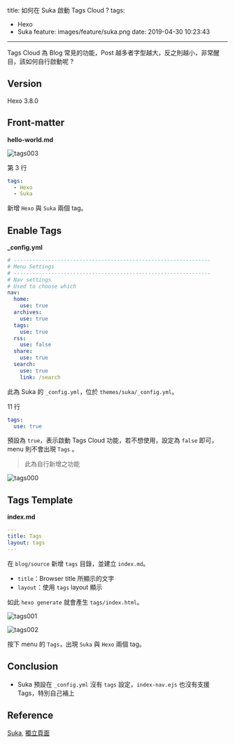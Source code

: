 title: 如何在 Suka 啟動 Tags Cloud ?
tags:
  - Hexo
  - Suka
feature: images/feature/suka.png
date: 2019-04-30 10:23:43
---
Tags Cloud 為 Blog 常見的功能，Post 越多者字型越大，反之則越小，非常醒目，該如何自行啟動呢 ?

<!-- more -->

## Version

Hexo 3.8.0

## Front-matter

**hello-world.md**

![tags003](/images/suka/tags-cloud/tags003.png)

第 3 行

```yaml
tags:
  - Hexo
  - Suka
```

新增 `Hexo` 與 `Suka` 兩個 tag。

## Enable Tags

**_config.yml**

```yaml
# ---------------------------------------------------------------
# Menu Settings
# ---------------------------------------------------------------
# Nav settings
# Used to choose which
nav:
  home:
    use: true
  archives:
    use: true
  tags:
    use: true
  rss:
    use: false
  share:
    use: true
  search:
    use: true
    link: /search
```

此為 Suka 的 `_config.yml`，位於 `themes/suka/_config.yml`。

11 行

```yaml
tags:
  use: true
```

預設為 `true`，表示啟動 Tags Cloud 功能，若不想使用，設定為 `false` 即可，menu 則不會出現 `Tags` 。

> 此為自行新增之功能

![tags000](/images/suka/tags-cloud/tags000.png)

## Tags Template

**index.md**

```yaml
---
title: Tags
layout: tags
---
```

在 `blog/source` 新增 `tags` 目錄，並建立 `index.md`。

* `title`：Browser title 所顯示的文字
* `layout`：使用 `tags` layout 顯示

如此 `hexo generate` 就會產生 `tags/index.html`。

![tags001](/images/suka/tags-cloud/tags001.png)

![tags002](/images/suka/tags-cloud/tags002.png)

按下 menu 的 `Tags`，出現 `Suka` 與 `Hexo` 兩個 tag。

## Conclusion

* Suka 預設在 `_config.yml` 沒有 `tags` 設定，`index-nav.ejs` 也沒有支援 Tags，特別自己補上

## Reference

[Suka](https://theme-suka.skk.moe), [獨立頁面](https://theme-suka.skk.moe/docs/pages/)